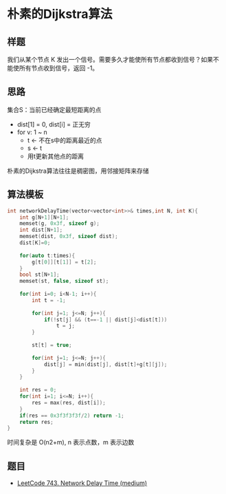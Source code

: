 # 朴素的Dijkstra算法

## 样题
我们从某个节点 K 发出一个信号。需要多久才能使所有节点都收到信号？如果不能使所有节点收到信号，返回 -1。

## 思路
集合S：当前已经确定最短距离的点
- dist[1] = 0, dist[i] = 正无穷
- for v: 1 ~ n
  - t <- 不在s中的距离最近的点
  - s <- t
  - 用t更新其他点的距离

朴素的Dijkstra算法往往是稠密图，用邻接矩阵来存储

## 算法模板

```cpp
int networkDelayTime(vector<vector<int>>& times,int N, int K){
    int g[N+1][N+1];
    memset(g, 0x3f, sizeof g);
    int dist[N+1];
    memset(dist, 0x3f, sizeof dist);
    dist[K]=0;
    
    for(auto t:times){
        g[t[0]][t[1]] = t[2];
    }
    bool st[N+1];
    memset(st, false, sizeof st);
    
    for(int i=0; i<N-1; i++){
        int t = -1;
        
        for(int j=1; j<=N; j++){
            if(!st[j] && (t==-1 || dist[j]<dist[t]))
                t = j;
        }
        
        st[t] = true;
        
        for(int j=1; j<=N; j++){
            dist[j] = min(dist[j], dist[t]+g[t][j]);
        }
    }
    
    int res = 0;
    for(int i=1; i<=N; i++){
        res = max(res, dist[i]);
    }
    if(res == 0x3f3f3f3f/2) return -1;
    return res;
}
```

时间复杂是 O(n2+m), n 表示点数，m 表示边数

## 题目

- [LeetCode 743. Network Delay Time (medium)](https://demo.codimd.org/s/r1wc025PP)
